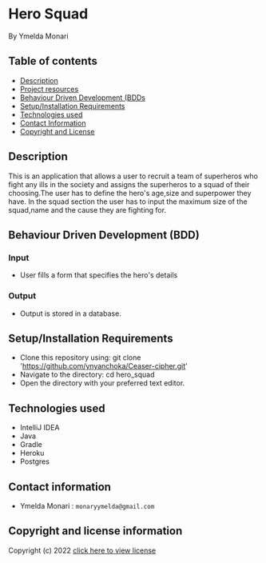 # Hero Squad
By Ymelda Monari



## Table of contents
+ [Description](#Description)
+ [Project resources](#project-resources)
+ [Behaviour Driven Development (BDDs](#BDD)
+ [Setup/Installation Requirements](#setupinstallation-requirements)
+ [Technologies used](#technologies-used)
+ [Contact Information](#contact-information)
+ [Copyright and License](#copyright-and-license-information)


## Description
This is an application that allows a user to recruit a team of superheros who fight any ills in the society and assigns the superheros to a squad of their choosing.The user has to define the hero's age,size and superpower they have. In the squad section the user has to input the maximum size of the squad,name and the cause they are fighting for.


## Behaviour Driven Development (BDD)
### Input
- User fills a form that specifies the hero's details
### Output
- Output is stored in a database.

## Setup/Installation Requirements
- Clone this repository using:
  git clone 'https://github.com/ynyanchoka/Ceaser-cipher.git'
- Navigate to the directory:
  cd hero_squad
- Open the directory with your preferred text editor.

## Technologies used
+ IntelliJ IDEA
+ Java
+ Gradle
+ Heroku
+ Postgres




## Contact information
+ Ymelda Monari : `monaryymelda@gmail.com`

## Copyright and license information

Copyright (c) 2022 [click here to view license](LICENSE)

